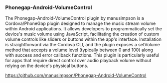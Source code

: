 
### Phonegap-Android-VolumeControl

The Phonegap-Android-VolumeControl plugin by manusimpson is a Cordova/PhoneGap plugin designed to manage the music stream volume within Android applications.
It allows developers to programmatically set the device's music volume using JavaScript, facilitating the creation of custom volume controls like sliders or buttons within the app's interface.
Installation is straightforward via the Cordova CLI, and the plugin exposes a setVolume method that accepts a volume level (typically between 0 and 100) along with success and error callback functions.
This plugin is particularly useful for apps that require direct control over audio playback volume without relying on the device's physical buttons.

https://github.com/manusimpson/Phonegap-Android-VolumeControl
